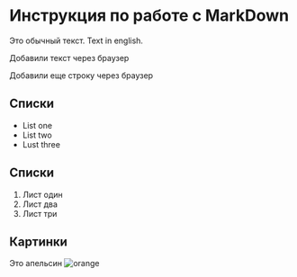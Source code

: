 # Инструкция по работе с MarkDown

Это обычный текст. Text in english.

Добавили текст через браузер

Добавили еще строку через браузер

## Списки 
* List one
* List two
* Lust three

## Списки
1. Лист один
2. Лист два
3. Лист три

## Картинки 
Это апельсин
![orange](orange.png)